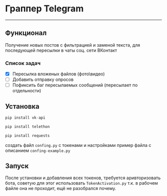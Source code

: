 # Граппер Telegram
____
## Функционал
Получение новых постов с фильтрацией и заменой текста, для последующей пересылки в чаты соц. сети ВКонтакт

### Список задач
- [X] Пересылка вложеных файлов (фото\видео)
- [ ] Добавить отправку опросов
- [ ] Пофиксить баг пересылаемых сообщений (пересылает по отдельности)

## Установка
``` python
pip install vk-api
```
``` python
pip install telethon
```
``` python
pip install requests
```
создать файл `confing.py` с токенами и настройками
пример файла с описанием `confing-example.py`

## Запуск
После установки и добавления всех токенов, требуется аривторизовать бота, советую для этог использовать `TokenActivation.py` т.к. в рабочем файле она не проходит, ещё не разобрался почему.